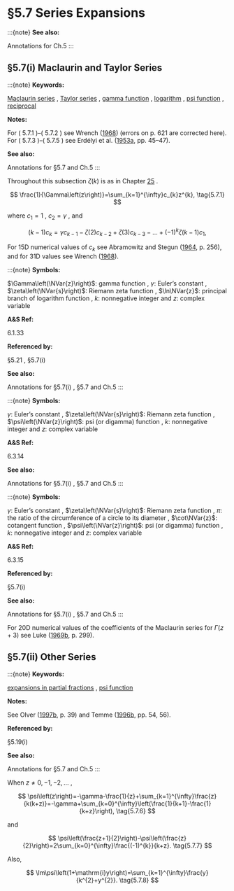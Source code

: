 # §5.7 Series Expansions

:::{note}
**See also:**

Annotations for Ch.5
:::


## §5.7(i) Maclaurin and Taylor Series

:::{note}
**Keywords:**

[Maclaurin series](http://dlmf.nist.gov/search/search?q=Maclaurin%20series) , [Taylor series](http://dlmf.nist.gov/search/search?q=Taylor%20series) , [gamma function](http://dlmf.nist.gov/search/search?q=gamma%20function) , [logarithm](http://dlmf.nist.gov/search/search?q=logarithm) , [psi function](http://dlmf.nist.gov/search/search?q=psi%20function) , [reciprocal](http://dlmf.nist.gov/search/search?q=reciprocal)

**Notes:**

For ( 5.7.1 )–( 5.7.2 ) see Wrench ([1968](./bib/W.html#bib2456 "Concerning two series for the gamma function")) (errors on p. 621 are corrected here). For ( 5.7.3 )–( 5.7.5 ) see Erdélyi et al. ([1953a](./bib/E.html#bib751 "Higher Transcendental Functions. Vol. I"), pp. 45–47).

**See also:**

Annotations for §5.7 and Ch.5
:::

Throughout this subsection $\zeta\left(k\right)$ is as in Chapter [25](./25.md "Chapter 25 Zeta and Related Functions") .


<a id="E1"></a>
$$
\frac{1}{\Gamma\left(z\right)}=\sum_{k=1}^{\infty}c_{k}z^{k}, \tag{5.7.1}
$$

where $c_{1}=1$ , $c_{2}=\gamma$ , and


<a id="E2"></a>
$$
(k-1)c_{k}=\gamma c_{k-1}-\zeta\left(2\right)c_{k-2}+\zeta\left(3\right)c_{k-3}-\dots+(-1)^{k}\zeta\left(k-1\right)c_{1}, \tag{5.7.2}
$$

For 15D numerical values of $c_{k}$ see Abramowitz and Stegun ([1964](./bib/index.html#bib24 "Handbook of Mathematical Functions with Formulas, Graphs, and Mathematical Tables"), p. 256), and for 31D values see Wrench ([1968](./bib/W.html#bib2456 "Concerning two series for the gamma function")).

:::{note}
**Symbols:**

$\Gamma\left(\NVar{z}\right)$: gamma function , $\gamma$: Euler’s constant , $\zeta\left(\NVar{s}\right)$: Riemann zeta function , $\ln\NVar{z}$: principal branch of logarithm function , $k$: nonnegative integer and $z$: complex variable

**A&S Ref:**

6.1.33

**Referenced by:**

§5.21 , §5.7(i)

**See also:**

Annotations for §5.7(i) , §5.7 and Ch.5
:::

:::{note}
**Symbols:**

$\gamma$: Euler’s constant , $\zeta\left(\NVar{s}\right)$: Riemann zeta function , $\psi\left(\NVar{z}\right)$: psi (or digamma) function , $k$: nonnegative integer and $z$: complex variable

**A&S Ref:**

6.3.14

**See also:**

Annotations for §5.7(i) , §5.7 and Ch.5
:::

:::{note}
**Symbols:**

$\gamma$: Euler’s constant , $\zeta\left(\NVar{s}\right)$: Riemann zeta function , $\pi$: the ratio of the circumference of a circle to its diameter , $\cot\NVar{z}$: cotangent function , $\psi\left(\NVar{z}\right)$: psi (or digamma) function , $k$: nonnegative integer and $z$: complex variable

**A&S Ref:**

6.3.15

**Referenced by:**

§5.7(i)

**See also:**

Annotations for §5.7(i) , §5.7 and Ch.5
:::

For 20D numerical values of the coefficients of the Maclaurin series for $\Gamma\left(z+3\right)$ see Luke ([1969b](./bib/L.html#bib1496 "The Special Functions and their Approximations. Vol. 2"), p. 299).


## §5.7(ii) Other Series

:::{note}
**Keywords:**

[expansions in partial fractions](http://dlmf.nist.gov/search/search?q=expansions%20in%20partial%20fractions) , [psi function](http://dlmf.nist.gov/search/search?q=psi%20function)

**Notes:**

See Olver ([1997b](./bib/O.html#bib1809 "Asymptotics and Special Functions"), p. 39) and Temme ([1996b](./bib/T.html#bib2230 "Special Functions: An Introduction to the Classical Functions of Mathematical Physics"), pp. 54, 56).

**Referenced by:**

§5.19(i)

**See also:**

Annotations for §5.7 and Ch.5
:::

When $z\neq 0,-1,-2,\dots$ ,


<a id="E6"></a>
$$
\psi\left(z\right)=-\gamma-\frac{1}{z}+\sum_{k=1}^{\infty}\frac{z}{k(k+z)}=-\gamma+\sum_{k=0}^{\infty}\left(\frac{1}{k+1}-\frac{1}{k+z}\right), \tag{5.7.6}
$$

and


<a id="E7"></a>
$$
\psi\left(\frac{z+1}{2}\right)-\psi\left(\frac{z}{2}\right)=2\sum_{k=0}^{\infty}\frac{(-1)^{k}}{k+z}. \tag{5.7.7}
$$

Also,


<a id="E8"></a>
$$
\Im\psi\left(1+\mathrm{i}y\right)=\sum_{k=1}^{\infty}\frac{y}{k^{2}+y^{2}}. \tag{5.7.8}
$$
